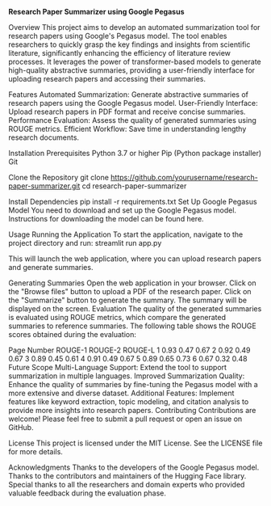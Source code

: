 **Research Paper Summarizer using Google Pegasus**

Overview
This project aims to develop an automated summarization tool for research papers using Google's Pegasus model. The tool enables researchers to quickly grasp the key findings and insights from scientific literature, significantly enhancing the efficiency of literature review processes. It leverages the power of transformer-based models to generate high-quality abstractive summaries, providing a user-friendly interface for uploading research papers and accessing their summaries.

Features
Automated Summarization: Generate abstractive summaries of research papers using the Google Pegasus model.
User-Friendly Interface: Upload research papers in PDF format and receive concise summaries.
Performance Evaluation: Assess the quality of generated summaries using ROUGE metrics.
Efficient Workflow: Save time in understanding lengthy research documents.

Installation
Prerequisites
Python 3.7 or higher
Pip (Python package installer)
Git

Clone the Repository
git clone https://github.com/yourusername/research-paper-summarizer.git
cd research-paper-summarizer

Install Dependencies
pip install -r requirements.txt
Set Up Google Pegasus Model
You need to download and set up the Google Pegasus model. Instructions for downloading the model can be found here.

Usage
Running the Application
To start the application, navigate to the project directory and run:
streamlit run app.py

This will launch the web application, where you can upload research papers and generate summaries.

Generating Summaries
Open the web application in your browser.
Click on the "Browse files" button to upload a PDF of the research paper.
Click on the "Summarize" button to generate the summary.
The summary will be displayed on the screen.
Evaluation
The quality of the generated summaries is evaluated using ROUGE metrics, which compare the generated summaries to reference summaries. The following table shows the ROUGE scores obtained during the evaluation:

Page Number	ROUGE-1	ROUGE-2	ROUGE-L
1	0.93	0.47	0.67
2	0.92	0.49	0.67
3	0.89	0.45	0.61
4	0.91	0.49	0.67
5	0.89	0.65	0.73
6	0.67	0.32	0.48
Future Scope
Multi-Language Support: Extend the tool to support summarization in multiple languages.
Improved Summarization Quality: Enhance the quality of summaries by fine-tuning the Pegasus model with a more extensive and diverse dataset.
Additional Features: Implement features like keyword extraction, topic modeling, and citation analysis to provide more insights into research papers.
Contributing
Contributions are welcome! Please feel free to submit a pull request or open an issue on GitHub.

License
This project is licensed under the MIT License. See the LICENSE file for more details.

Acknowledgments
Thanks to the developers of the Google Pegasus model.
Thanks to the contributors and maintainers of the Hugging Face library.
Special thanks to all the researchers and domain experts who provided valuable feedback during the evaluation phase.





